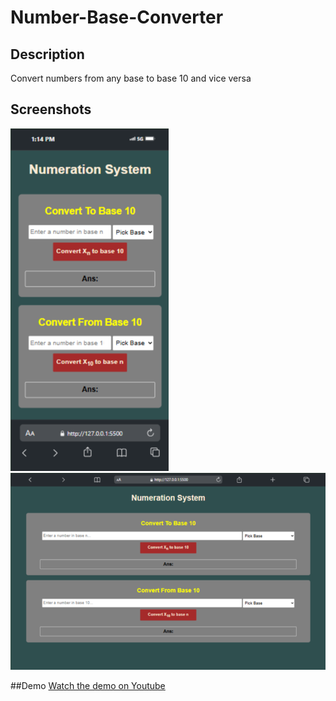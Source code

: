 # Number-Base-Converter

## Description
Convert numbers from any base to base 10 and vice versa

## Screenshots
![Screenshot 1](./Assets/Screenshot%201.png)
![Screenshot 2](./Assets/Screenshot%202.png)

##Demo
[Watch the demo on Youtube](https://youtu.be/mPigr5U4cGA)